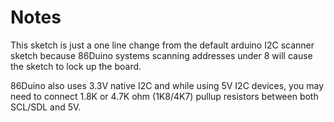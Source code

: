 # Notes #

This sketch is just a one line change from the default arduino I2C scanner sketch because 86Duino systems scanning addresses under 8 will cause the sketch to lock up the board.

86Duino also uses 3.3V native I2C and while using 5V I2C devices, you may need to connect 1.8K or 4.7K ohm (1K8/4K7) pullup resistors between both SCL/SDL and 5V. 
